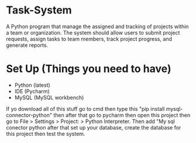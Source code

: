 # Task-System
A Python program that manage the assigned and tracking of projects within a team or organization. The system should allow users to submit project requests, assign tasks to team members, track project progress, and generate reports.

# Set Up (Things you need to have)
- Python (latest)
- IDE (Pycharm)
- MySQL (MySQL workbench)

If yo download all of this stuff go to cmd then type this "pip install mysql-connector-python"
then after that go to pycharm then open this project then go to File > Settings > Project: <tthisprojectname> > Python Interpreter. Then add "My sql conector python
after that set up your database, create the database for this project then test the system.

